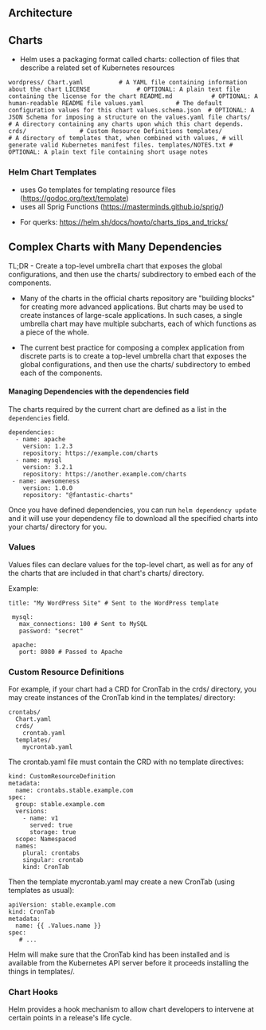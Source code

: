 ## Architecture

## Charts

- Helm uses a packaging format called charts: collection of files that describe
a related set of Kubernetes resources

`
wordpress/
  Chart.yaml          # A YAML file containing information about the chart
  LICENSE             # OPTIONAL: A plain text file containing the license for the chart
  README.md           # OPTIONAL: A human-readable README file
  values.yaml         # The default configuration values for this chart
  values.schema.json  # OPTIONAL: A JSON Schema for imposing a structure on the values.yaml file
  charts/             # A directory containing any charts upon which this chart depends.
  crds/               # Custom Resource Definitions
  templates/          # A directory of templates that, when combined with values,
                      # will generate valid Kubernetes manifest files.
  templates/NOTES.txt # OPTIONAL: A plain text file containing short usage notes
`


### Helm Chart Templates

- uses Go templates for templating resource files (https://godoc.org/text/template)
- uses all Sprig Functions (https://masterminds.github.io/sprig/)

* For querks: https://helm.sh/docs/howto/charts_tips_and_tricks/

## Complex Charts with Many Dependencies

TL;DR - Create a top-level umbrella chart that exposes the global 
        configurations, and then use the charts/ subdirectory to embed each 
        of the components.


- Many of the charts in the official charts repository are "building blocks" 
for creating more advanced applications. But charts may be used to create 
instances of large-scale applications. In such cases, a single umbrella chart 
may have multiple subcharts, each of which functions as a piece of the whole.

- The current best practice for composing a complex application from discrete 
parts is to create a top-level umbrella chart that exposes the global 
configurations, and then use the charts/ subdirectory to embed each 
of the components.

#### Managing Dependencies with the dependencies field
     
The charts required by the current chart are 
defined as a list in the `dependencies` field.

```
dependencies:
  - name: apache
    version: 1.2.3
    repository: https://example.com/charts
  - name: mysql
    version: 3.2.1
    repository: https://another.example.com/charts
 - name: awesomeness
    version: 1.0.0
    repository: "@fantastic-charts"
```

Once you have defined dependencies, 
you can run `helm dependency update`
and it will use your dependency file to download all 
the specified charts into your charts/ directory for you.

### Values

Values files can declare values for the top-level chart, 
as well as for any of the charts that are included 
in that chart's charts/ directory.

Example:

```
title: "My WordPress Site" # Sent to the WordPress template
 
 mysql:
   max_connections: 100 # Sent to MySQL
   password: "secret"
 
 apache:
   port: 8080 # Passed to Apache
```

### Custom Resource Definitions

For example, if your chart had a 
CRD for CronTab in the crds/ directory, 
you may create instances of the CronTab kind 
in the templates/ directory:

```
crontabs/
  Chart.yaml
  crds/
    crontab.yaml
  templates/
    mycrontab.yaml
```

The crontab.yaml file must contain the CRD with no template directives:


```
kind: CustomResourceDefinition
metadata:
  name: crontabs.stable.example.com
spec:
  group: stable.example.com
  versions:
    - name: v1
      served: true
      storage: true
  scope: Namespaced
  names:
    plural: crontabs
    singular: crontab
    kind: CronTab
```

Then the template mycrontab.yaml may create a new CronTab (using templates as usual):

```
apiVersion: stable.example.com
kind: CronTab
metadata:
  name: {{ .Values.name }}
spec:
   # ...
```

Helm will make sure that the CronTab kind has been installed and is 
available from the Kubernetes API server before it proceeds 
installing the things in templates/.

### Chart Hooks

Helm provides a hook mechanism to 
allow chart developers to intervene 
at certain points in a release's life cycle. 
